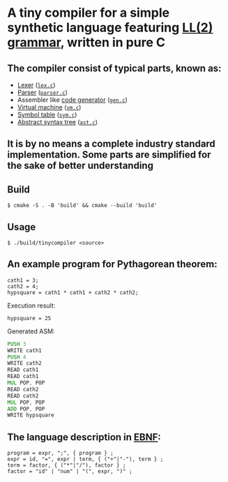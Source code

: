 # A tiny compiler for a simple synthetic language featuring [LL(2) grammar](https://en.wikipedia.org/wiki/LL_grammar), written in pure C 
## The compiler consist of typical parts, known as:
* [Lexer](https://en.wikipedia.org/wiki/Lexical_analysis) ([`lex.c`](./src/lex.c))
* [Parser](https://en.wikipedia.org/wiki/Parsing) ([`parser.c`](./src/parser.c))
* Assembler like [code generator](https://en.wikipedia.org/wiki/Code_generation_(compiler)) ([`gen.c`](./src/gen.c))
* [Virtual machine](https://en.wikipedia.org/wiki/Virtual_machine) ([`vm.c`](./src/vm.c))
* [Symbol table](https://en.wikipedia.org/wiki/Symbol_table) ([`sym.c`](./src/sym.c))
* [Abstract syntax tree](https://en.wikipedia.org/wiki/Abstract_syntax_tree) ([`ast.c`](./src/ast.c))
## It is by no means a complete industry standard implementation. Some parts are simplified for the sake of better understanding
## Build
```$ cmake -S . -B 'build' && cmake --build 'build'```
## Usage
```$ ./build/tinycompiler <source>```
## An example program for Pythagorean theorem:
```
cath1 = 3;
cath2 = 4;
hypsquare = cath1 * cath1 + cath2 * cath2;
```
Execution result:
```
hypsquare = 25
```
Generated ASM:
```asm
PUSH 3
WRITE cath1
PUSH 4
WRITE cath2
READ cath1
READ cath1
MUL POP, POP
READ cath2
READ cath2
MUL POP, POP
ADD POP, POP
WRITE hypsquare
```
## The language description in [EBNF](https://en.wikipedia.org/wiki/Extended_Backus%E2%80%93Naur_form):
```
program = expr, ";", { program } ;
expr = id, "=", expr | term, { ("+"|"-"), term } ;
term = factor, { ("*"|"/"), factor } ;
factor = "id" | "num" | "(", expr, ")" ;
```
